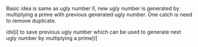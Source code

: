 Basic idea is same as ugly number II, new ugly number is generated by multiplying a prime with previous generated ugly number. One catch is need to remove duplicate.

idx[i] to save previous ugly number which can be used to generate next ugly number by multiplying a prime[i]